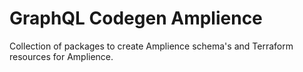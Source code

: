 # GraphQL Codegen Amplience

Collection of packages to create Amplience schema's and Terraform resources for Amplience.
